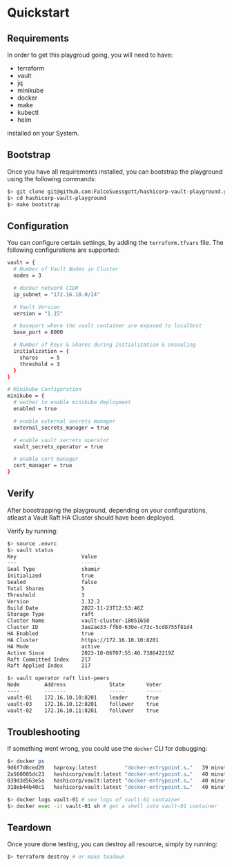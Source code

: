 # Quickstart

## Requirements
In order to get this playgroud going, you will need to have:

* terraform
* vault
* jq
* minikube
* docker
* make
* kubectl
* helm

installed on your System.

## Bootstrap
Once you have all requirements installed, you can bootstrap the playground using the following commands:

```bash
$> git clone git@github.com:FalcoSuessgott/hashicorp-vault-playground.git
$> cd hashicorp-vault-playground
$> make bootstrap
```

## Configuration
You can configure certain settings, by adding the `terraform.tfvars` file.
The following configurations are supported:

```bash
vault = {
  # Number of Vault Nodes in Cluster
  nodes = 3

  # docker network CIDR
  ip_subnet = "172.16.10.0/24"

  # Vault Version
  version = "1.15"

  # baseport where the vault container are exposed to localhost
  base_port = 8000

  # Number of Keys & Shares during Initialization & Unsealing
  initialization = {
    shares    = 5
    threshold = 3
  }
}

# Minikube Configuration
minikube = {
  # wether to enable minikube deployment
  enabled = true

  # enable external secrets manager
  external_secrets_manager = true

  # enable vault secrets operator
  vault_secrets_operator = true

  # enable cert manager
  cert_manager = true
}
```

## Verify
After boostrapping the playground, depending on your configurations, atleast a Vault Raft HA Cluster should have been deployed.

Verify by running:

```bash
$> source .envrc
$> vault status
Key                     Value
---                     -----
Seal Type               shamir
Initialized             true
Sealed                  false
Total Shares            5
Threshold               3
Version                 1.12.2
Build Date              2022-11-23T12:53:46Z
Storage Type            raft
Cluster Name            vault-cluster-18051650
Cluster ID              3ae2ae33-ffb0-630e-c73c-5cd8755f81d4
HA Enabled              true
HA Cluster              https://172.16.10.10:8201
HA Mode                 active
Active Since            2023-10-06T07:55:40.738642219Z
Raft Committed Index    217
Raft Applied Index      217

$> vault operator raft list-peers
Node        Address              State       Voter
----        -------              -----       -----
vault-01    172.16.10.10:8201    leader      true
vault-03    172.16.10.12:8201    follower    true
vault-02    172.16.10.11:8201    follower    true
```

## Troubleshooting
If something went wrong, you could use the `docker` CLI for debugging:

```bash
$> docker ps
9d6f7d8ced20   haproxy:latest         "docker-entrypoint.s…"   39 minutes ago   Up 39 minutes   0.0.0.0:443->443/tcp   haproxy
2a560005dc23   hashicorp/vault:latest "docker-entrypoint.s…"   40 minutes ago   Up 40 minutes   0.0.0.0:8001->8200/tcp vault-01
039d3d563e5a   hashicorp/vault:latest "docker-entrypoint.s…"   40 minutes ago   Up 40 minutes   0.0.0.0:8003->8200/tcp vault-03
318eb44b40c1   hashicorp/vault:latest "docker-entrypoint.s…"   40 minutes ago   Up 40 minutes   0.0.0.0:8002->8200/tcp vault-02

$> docker logs vault-01 # see logs of vault-01 container
$> docker exec -it vault-01 sh # get a shell into vault-01 container
```

## Teardown
Once youre done testing, you can destroy all resource, simply by running:

```bash
$> terraform destroy # or make teadown
```
